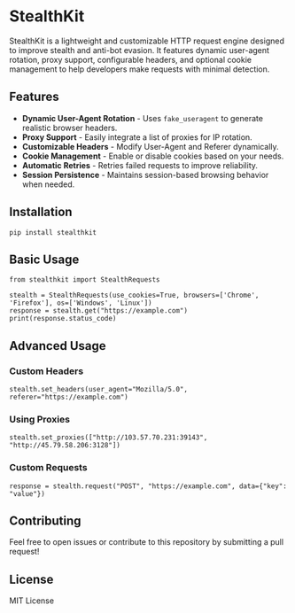 StealthKit
==========

StealthKit is a lightweight and customizable HTTP request engine designed to improve stealth and anti-bot evasion. It features dynamic user-agent rotation, proxy support, configurable headers, and optional cookie management to help developers make requests with minimal detection.

Features
--------

-   **Dynamic User-Agent Rotation** - Uses `fake_useragent` to generate realistic browser headers.
-   **Proxy Support** - Easily integrate a list of proxies for IP rotation.
-   **Customizable Headers** - Modify User-Agent and Referer dynamically.
-   **Cookie Management** - Enable or disable cookies based on your needs.
-   **Automatic Retries** - Retries failed requests to improve reliability.
-   **Session Persistence** - Maintains session-based browsing behavior when needed.

Installation
------------

```
pip install stealthkit

```

Basic Usage
-----------

```
from stealthkit import StealthRequests

stealth = StealthRequests(use_cookies=True, browsers=['Chrome', 'Firefox'], os=['Windows', 'Linux'])
response = stealth.get("https://example.com")
print(response.status_code)

```

Advanced Usage
--------------

### Custom Headers

```
stealth.set_headers(user_agent="Mozilla/5.0", referer="https://example.com")

```

### Using Proxies

```
stealth.set_proxies(["http://103.57.70.231:39143", "http://45.79.58.206:3128"])

```

### Custom Requests

```
response = stealth.request("POST", "https://example.com", data={"key": "value"})

```

Contributing
------------

Feel free to open issues or contribute to this repository by submitting a pull request!

License
-------

MIT License